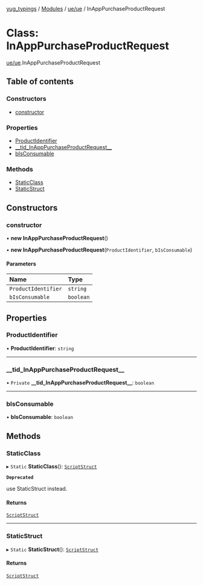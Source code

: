[yug_typings](../README.md) / [Modules](../modules.md) / [ue/ue](../modules/ue_ue.md) / InAppPurchaseProductRequest

# Class: InAppPurchaseProductRequest

[ue/ue](../modules/ue_ue.md).InAppPurchaseProductRequest

## Table of contents

### Constructors

- [constructor](ue_ue.InAppPurchaseProductRequest.md#constructor)

### Properties

- [ProductIdentifier](ue_ue.InAppPurchaseProductRequest.md#productidentifier)
- [\_\_tid\_InAppPurchaseProductRequest\_\_](ue_ue.InAppPurchaseProductRequest.md#__tid_inapppurchaseproductrequest__)
- [bIsConsumable](ue_ue.InAppPurchaseProductRequest.md#bisconsumable)

### Methods

- [StaticClass](ue_ue.InAppPurchaseProductRequest.md#staticclass)
- [StaticStruct](ue_ue.InAppPurchaseProductRequest.md#staticstruct)

## Constructors

### constructor

• **new InAppPurchaseProductRequest**()

• **new InAppPurchaseProductRequest**(`ProductIdentifier`, `bIsConsumable`)

#### Parameters

| Name | Type |
| :------ | :------ |
| `ProductIdentifier` | `string` |
| `bIsConsumable` | `boolean` |

## Properties

### ProductIdentifier

• **ProductIdentifier**: `string`

___

### \_\_tid\_InAppPurchaseProductRequest\_\_

• `Private` **\_\_tid\_InAppPurchaseProductRequest\_\_**: `boolean`

___

### bIsConsumable

• **bIsConsumable**: `boolean`

## Methods

### StaticClass

▸ `Static` **StaticClass**(): [`ScriptStruct`](ue_ue.ScriptStruct.md)

**`Deprecated`**

use StaticStruct instead.

#### Returns

[`ScriptStruct`](ue_ue.ScriptStruct.md)

___

### StaticStruct

▸ `Static` **StaticStruct**(): [`ScriptStruct`](ue_ue.ScriptStruct.md)

#### Returns

[`ScriptStruct`](ue_ue.ScriptStruct.md)

